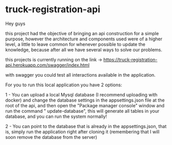 # truck-registration-api

Hey guys

this project had the objective of bringing an api construction for a simple purpose, however the architecture and components used were of a higher level, a little to leave common for whenever possible to update the knowledge, because after all we have several ways to solve our problems.

this projects is currently running on the link -> https://truck-registration-api.herokuapp.com/swagger/index.html

with swagger you could test all interactions available in the application.

For you to run this local application you have 2 options:

1 - You can upload a local Mysql database (I recommend uploading with docker) and change the database settings in the appsettings.json file at the root of the api, and then open the "Package manager console" window and run the command " update-database", this will generate all tables in your database, and you can run the system normally!

2 - You can point to the database that is already in the appsettings.json, that is, simply run the application right after cloning it (remembering that I will soon remove the database from the server)
